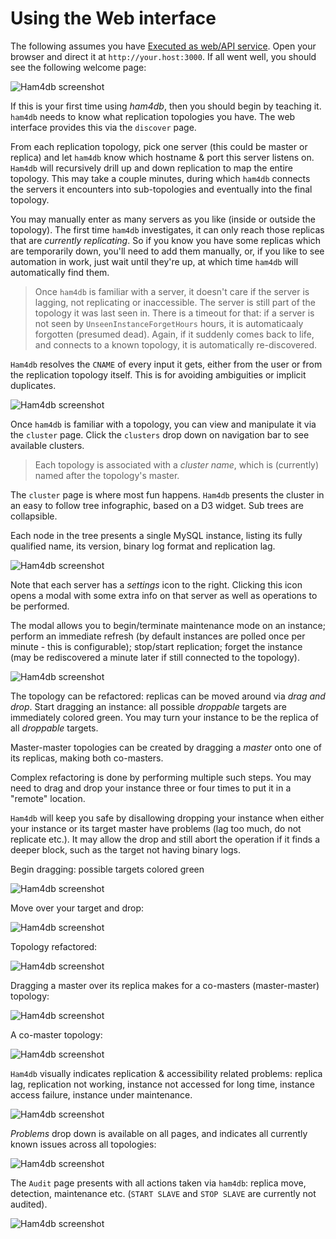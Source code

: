 # Using the Web interface

The following assumes you have [Executed as web/API service](#executing-as-webapi-service).
Open your browser and direct it at `http://your.host:3000`. If all went well, you should see
the following welcome page:

![Ham4db screenshot](images/ham4db-about.png)

If this is your first time using _ham4db_, then you should begin by teaching it.
`ham4db` needs to know what replication topologies you have. The web interface
provides this via the `discover` page.

From each replication topology, pick one server (this could be master or replica) and let
`ham4db` know which hostname & port this server listens on. `Ham4db` will
recursively drill up and down replication to map the entire topology. This may take a couple
minutes, during which `ham4db` connects the servers it encounters into sub-topologies and
eventually into the final topology.

You may manually enter as many servers as you like (inside or outside the topology).
The first time `ham4db` investigates, it can only reach those replicas that are
_currently replicating_. So if you know you have some replicas which are temporarily down, you'll need
to add them manually, or, if you like to see automation in work, just wait until they're up, at which
time `ham4db` will automatically find them.

> Once `ham4db` is familiar with a server, it doesn't care if the server is lagging, not replicating
> or inaccessible. The server is still part of the topology it was last seen in. There is a timeout for
> that: if a server is not seen by `UnseenInstanceForgetHours` hours, it is automaticaaly forgotten
> (presumed dead). Again, if it suddenly comes back to life, and connects to a known topology, it is
> automatically re-discovered.

`Ham4db` resolves the `CNAME` of every input it gets, either from the user or from the replication
topology itself. This is for avoiding ambiguities or implicit duplicates.

![Ham4db screenshot](images/ham4db-discover.png)

Once `ham4db` is familiar with a topology, you can view and manipulate it via the `cluster` page.
Click the `clusters` drop down on navigation bar to see available clusters.

> Each topology is associated with a _cluster name_, which is (currently) named after the topology's master.

The `cluster` page is where most fun happens. `Ham4db` presents the cluster in an easy to follow
tree infographic, based on a D3 widget. Sub trees are collapsible.

Each node in the tree presents a single MySQL instance, listing its fully qualified name, its version,
binary log format and replication lag.

![Ham4db screenshot](images/ham4db-simple.png)

Note that each server has a _settings_ icon to the right. Clicking this icon opens a modal with some
extra info on that server as well as operations to be performed.

The modal allows you to begin/terminate maintenance mode on an instance; perform an immediate refresh
(by default instances are polled once per minute - this is configurable); stop/start replication; forget
the instance (may be rediscovered a minute later if still connected to the topology).

![Ham4db screenshot](images/ham4db-instance-modal.png)

The topology can be refactored: replicas can be moved around via _drag and drop_. Start dragging an instance:
all possible _droppable_ targets are immediately colored green. You may turn your instance to be the replica of
all _droppable_ targets.

Master-master topologies can be created by dragging a _master_ onto one of its replicas, making both co-masters.

Complex refactoring is done by performing multiple such steps. You may need to drag and drop your
instance three or four times to put it in a "remote" location.

`Ham4db` will keep you safe by disallowing dropping your instance when either your instance or its
target master have problems (lag too much, do not replicate etc.). It may allow the drop and still abort
the operation if it finds a deeper block, such as the target not having binary logs.

Begin dragging: possible targets colored green

![Ham4db screenshot](images/ham4db-simple-drag.png)

Move over your target and drop:

![Ham4db screenshot](images/ham4db-simple-drag-hover.png)

Topology refactored:

![Ham4db screenshot](images/ham4db-simple-dropped.png)

Dragging a master over its replica makes for a co-masters (master-master) topology:

![Ham4db screenshot](images/ham4db-cm-simple-drag-master.png)

A co-master topology:

![Ham4db screenshot](images/ham4db-cm-co-masters.png)

`Ham4db` visually indicates replication & accessibility related problems: replica lag, replication not working,
instance not accessed for long time, instance access failure, instance under maintenance.

![Ham4db screenshot](images/ham4db-simple-with-problems.png)

_Problems_ drop down is available on all pages, and indicates all currently known issues across all topologies:

![Ham4db screenshot](images/ham4db-problems.png)

The `Audit` page presents with all actions taken via `ham4db`: replica move, detection, maintenance etc.
(`START SLAVE` and `STOP SLAVE` are currently not audited).

![Ham4db screenshot](images/ham4db-audit-small.png)
